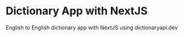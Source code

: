 # Dictionary App with NextJS

English to English dictionary app with NextJS using dictionaryapi.dev
